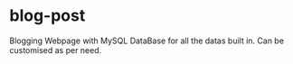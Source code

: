 # blog-post
Blogging Webpage with MySQL DataBase for all the datas built in. Can be customised as per need.
